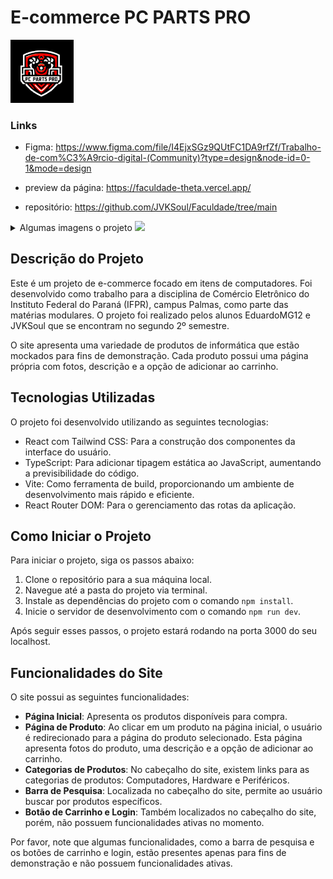 # E-commerce PC PARTS PRO

<img width="20%"  src="./src/assets/iconREADME.png"/>


### Links
  - Figma: https://www.figma.com/file/I4EjxSGz9QUtFC1DA9rfZf/Trabalho-de-com%C3%A9rcio-digital-(Community)?type=design&node-id=0-1&mode=design

  - preview da página: https://faculdade-theta.vercel.app/

  - repositório: https://github.com/JVKSoul/Faculdade/tree/main

<details>
  <summary>Algumas imagens o projeto <img width="20" src="https://flagicons.lipis.dev/flags/4x3/br.svg"></summary>
  <img width="40%"  src="./src/assets/homeREADME.png"/>
  <img width="40%"  src="./src/assets/homeREADMEPart2.png"/>
  <img width="40%"  src="./src/assets/homeREADMEPart3.png"/>
  <img width="40%"  src="./src/assets/dinamicProductREADME.png"/>
  <img width="40%"  src="./src/assets/dinamicProductREADMEPart2.png"/>
  </details>


## Descrição do Projeto

Este é um projeto de e-commerce focado em itens de computadores. Foi desenvolvido como trabalho para a disciplina de Comércio Eletrônico do Instituto Federal do Paraná (IFPR), campus Palmas, como parte das matérias modulares. O projeto foi realizado pelos alunos EduardoMG12 e JVKSoul que se encontram no segundo 2º semestre.

O site apresenta uma variedade de produtos de informática que estão mockados para fins de demonstração. Cada produto possui uma página própria com fotos, descrição e a opção de adicionar ao carrinho.

## Tecnologias Utilizadas

O projeto foi desenvolvido utilizando as seguintes tecnologias:

- React com Tailwind CSS: Para a construção dos componentes da interface do usuário.
- TypeScript: Para adicionar tipagem estática ao JavaScript, aumentando a previsibilidade do código.
- Vite: Como ferramenta de build, proporcionando um ambiente de desenvolvimento mais rápido e eficiente.
- React Router DOM: Para o gerenciamento das rotas da aplicação.

## Como Iniciar o Projeto

Para iniciar o projeto, siga os passos abaixo:

1. Clone o repositório para a sua máquina local.
2. Navegue até a pasta do projeto via terminal.
3. Instale as dependências do projeto com o comando `npm install`.
4. Inicie o servidor de desenvolvimento com o comando `npm run dev`.

Após seguir esses passos, o projeto estará rodando na porta 3000 do seu localhost.

## Funcionalidades do Site

O site possui as seguintes funcionalidades:

- **Página Inicial**: Apresenta os produtos disponíveis para compra.
- **Página de Produto**: Ao clicar em um produto na página inicial, o usuário é redirecionado para a página do produto selecionado. Esta página apresenta fotos do produto, uma descrição e a opção de adicionar ao carrinho.
- **Categorias de Produtos**: No cabeçalho do site, existem links para as categorias de produtos: Computadores, Hardware e Periféricos.
- **Barra de Pesquisa**: Localizada no cabeçalho do site, permite ao usuário buscar por produtos específicos.
- **Botão de Carrinho e Login**: Também localizados no cabeçalho do site, porém, não possuem funcionalidades ativas no momento.

Por favor, note que algumas funcionalidades, como a barra de pesquisa e os botões de carrinho e login, estão presentes apenas para fins de demonstração e não possuem funcionalidades ativas.
